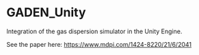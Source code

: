 # GADEN_Unity
Integration of the gas dispersion simulator in the Unity Engine.

See the paper here: https://www.mdpi.com/1424-8220/21/6/2041
